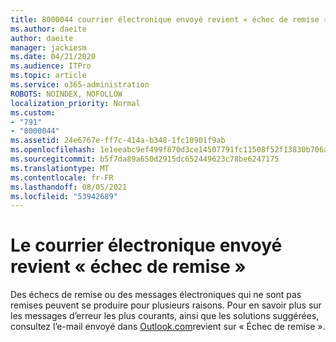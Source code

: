 ```yaml
---
title: 8000044 courrier électronique envoyé revient « échec de remise » dans Outlook.com
ms.author: daeite
author: daeite
manager: jackiesm
ms.date: 04/21/2020
ms.audience: ITPro
ms.topic: article
ms.service: o365-administration
ROBOTS: NOINDEX, NOFOLLOW
localization_priority: Normal
ms.custom:
- "791"
- "8000044"
ms.assetid: 24e6767e-ff7c-414a-b348-1fc10901f9ab
ms.openlocfilehash: 1e1eeabc9ef499f870d3ce14507791fc11508f52f13830b706ad1044c98454c2
ms.sourcegitcommit: b5f7da89a650d2915dc652449623c78be6247175
ms.translationtype: MT
ms.contentlocale: fr-FR
ms.lasthandoff: 08/05/2021
ms.locfileid: "53942689"
---
```

# <a name="sent-email-comes-back-delivery-failed"></a>Le courrier électronique envoyé revient « échec de remise »

Des échecs de remise ou des messages électroniques qui ne sont pas remises peuvent se produire pour plusieurs raisons. Pour en savoir plus sur les messages d’erreur les plus courants, ainsi que les solutions suggérées, consultez l’e-mail envoyé dans [Outlook.com](https://support.office.com/article/45e048ac-f7b1-4c0f-b525-081cb34f1062?wt.mc_id=Office_Outlook_com_Alchemy)revient sur « Échec de remise ».
  